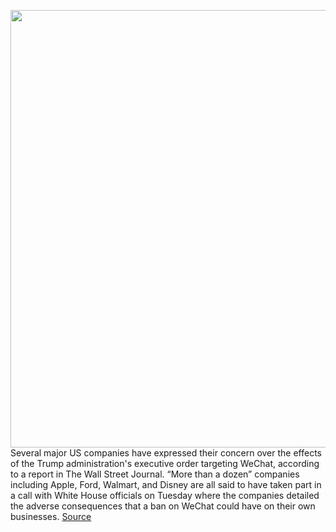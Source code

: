 <img src='https://cdn.vox-cdn.com/thumbor/NzMv1bhnlBgkalVQC40BaLqKhcA=/0x0:2040x1360/1200x800/filters:focal(658x461:984x787)/cdn.vox-cdn.com/uploads/chorus_image/image/67197309/DSCF7300.0.jpg' width='700px' /><br/>
Several major US companies have expressed their concern over the effects of the Trump administration's executive order targeting WeChat, according to a report in The Wall Street Journal. “More than a dozen” companies including Apple, Ford, Walmart, and Disney are all said to have taken part in a call with White House officials on Tuesday where the companies detailed the adverse consequences that a ban on WeChat could have on their own businesses.
<a href='https://www.theverge.com/2020/8/13/21366171/apple-wechat-ban-ford-disney-push-back-report'> Source <a/>
